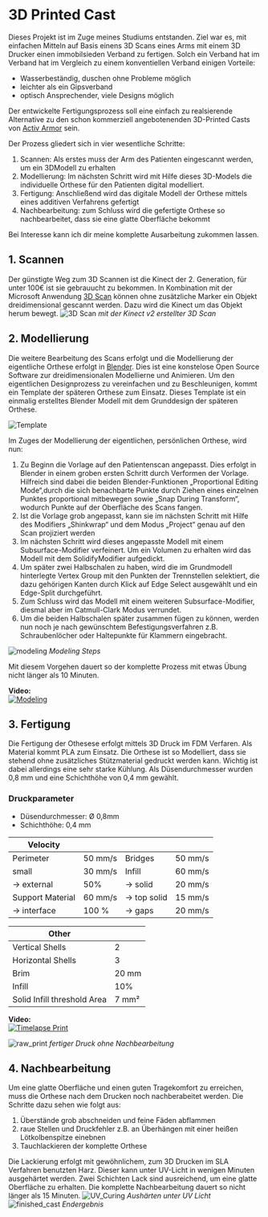 # 3D Printed Cast
Dieses Projekt ist im Zuge meines Studiums entstanden. Ziel war es, mit einfachen Mitteln auf Basis einens 3D Scans eines Arms mit einem 3D Drucker einen immobilsieden Verband zu fertigen. Solch ein Verband hat im Verband hat im Vergleich zu einem konventiellen Verband einigen Vorteile: 
* Wasserbeständig, duschen ohne Probleme möglich
* leichter als ein Gipsverband
* optisch Ansprechender, viele Designs möglich

Der entwickelte Fertigungsprozess soll eine einfach zu realsierende Alternative zu den schon kommerziell angebotenenden 3D-Printed Casts von [Activ Armor](https://activarmor.com/) sein.

Der Prozess gliedert sich in vier wesentliche Schritte:
1. Scannen: Als erstes muss der Arm des Patienten eingescannt werden, um ein 3DModell zu erhalten
2. Modellierung: Im nächsten Schritt wird mit Hilfe dieses 3D-Models die individuelle Orthese für den Patienten digital modelliert.
3. Fertigung: Anschließend wird das digitale Modell der Orthese mittels eines additiven Verfahrens gefertigt
4. Nachbearbeitung: zum Schluss wird die gefertigte Orthese so nachbearbeitet, dass sie eine glatte Oberfläche bekommt

Bei Interesse kann ich dir meine komplette Ausarbeitung zukommen lassen.

## 1. Scannen

Der günstigte Weg zum 3D Scannen ist die Kinect der 2. Generation, für unter 100€ ist sie gebrauucht zu bekommen. In Kombination mit der Microsoft Anwendung [3D Scan](https://www.microsoft.com/de-de/p/3d-scan/9nblggh68pmc?activetab=pivot:overviewtab) können ohne zusätzliche Marker ein Objekt dreidimensional gescannt werden. Dazu wird die Kinect um das Objekt herum bewegt.
![3D Scan](Images/Kinect_Scan.jpg)
*mit der Kinect v2 erstellter 3D Scan*
  
  
## 2. Modellierung

Die weitere Bearbeitung des Scans erfolgt und die Modellierung der eigentliche Orthese erfolgt in [Blender](https://www.blender.org/). Dies ist eine konstelose Open Source Software zur dreidimensionalen Modellierne und Animieren. Um den eigentlichen Designprozess zu vereinfachen und zu Beschleunigen, kommt ein Template der späteren Orthese zum Einsatz. Dieses Template ist ein einmalig erstelltes Blender Modell mit dem Grunddesign der späteren Orthese.

![Template](Images/template_and_final_model.jpg)


Im Zuges der Modellierung der eigentlichen, persönlichen Orthese, wird nun:
1. Zu Beginn die Vorlage auf den Patientenscan angepasst. Dies erfolgt in Blender in einem groben ersten Schritt durch Verformen der Vorlage. Hilfreich sind dabei die beiden Blender-Funktionen „Proportional Editing Mode“,durch die sich benachbarte Punkte durch Ziehen eines einzelnen Punktes proportional mitbewegen sowie „Snap During Transform“, wodurch Punkte auf der Oberfläche des Scans fangen.
2. Ist die Vorlage grob angepasst, kann sie im nächsten Schritt mit Hilfe des Modifiers „Shinkwrap“ und dem Modus „Project“ genau auf den Scan projiziert werden 
3. Im nächsten Schritt wird dieses angepasste Modell mit einem Subsurface-Modifier verfeinert. Um ein Volumen zu erhalten wird das Modell mit dem SolidifyModifier aufgedickt.
4. Um später zwei Halbschalen zu haben, wird die im Grundmodell hinterlegte Vertex Group mit den Punkten der Trennstellen selektiert, die dazu gehörigen Kanten durch Klick auf Edge Select ausgewählt und ein Edge-Split durchgeführt.
5. Zum Schluss wird das Modell mit einem weiteren Subsurface-Modifier, diesmal aber im Catmull-Clark Modus verrundet.
6. Um die beiden Halbschalen später zusammen fügen zu können, werden nun noch je nach gewünschtem Befestigungsverfahren z.B. Schraubenlöcher oder Haltepunkte für Klammern eingebracht.

![modeling](Images/modeling.jpg)
*Modeling Steps*

Mit diesem Vorgehen dauert so der komplette Prozess mit etwas Übung nicht länger als 10 Minuten.

**Video:**  
[![Modeling](http://img.youtube.com/vi/WGsLwHG3prQ/0.jpg)](http://www.youtube.com/watch?v=WGsLwHG3prQ "Modeling")

## 3. Fertigung

Die Fertigung der Othesese erfolgt mittels 3D Druck im FDM Verfaren. Als Material kommt PLA zum Einsatz. Die Orthese ist so Modelliert, dass sie stehend ohne zusätzliches Stützmaterial gedruckt werden kann. Wichtig ist dabei allerdings eine sehr starke Kühlung. Als Düsendurchmesser wurden 0,8 mm und eine Schichthöhe von 0,4 mm gewählt.
### Druckparameter

* Düsendurchmesser: Ø 0,8mm
* Schichthöhe: 0,4 mm

| **Velocity**       |          |                             |         |
|--------------------|----------|-----------------------------|---------|
| Perimeter          | 50 mm/s  | Bridges                     | 50 mm/s |
|               small| 30 mm/s  | Infill                      | 60 mm/s |
| -> external        | 50%      | -> solid                    | 20 mm/s |
| Support Material   | 60 mm/s  | -> top solid                | 15 mm/s |
| -> interface       | 100 %    | -> gaps                     | 20 mm/s |


| **Other**          |          |
|--------------------|----------|
| Vertical Shells    | 2        | 
| Horizontal Shells  | 3        | 
| Brim               | 20 mm    |
|Infill              | 10%      |
|Solid Infill threshold Area | 7 mm²|


**Video:**  
[![Timelapse Print](http://img.youtube.com/vi/y9Bdhv7UxLg/0.jpg)](http://www.youtube.com/watch?v=y9Bdhv7UxLg "Timelapse Print")

![raw_print](Images/raw_print.jpg)
*fertiger Druck ohne Nachbearbeitung*

## 4. Nachbearbeitung

Um eine glatte Oberfläche und einen guten Tragekomfort zu erreichen, muss die Orthese nach dem Drucken noch nachberabeitet werden. Die Schritte dazu sehen wie folgt aus:
1. Überstände grob abschneiden und feine Fäden abflammen
2. raue Stellen und Druckfehler z.B. an Überhängen mit einer heißen Lötkolbenspitze einebnen
3. Tauchlackieren der komplette Orthese

Die Lackierung erfolgt mit gewöhnlichem, zum 3D Drucken im SLA Verfahren benutzten Harz. Dieser kann unter UV-Licht in wenigen Minuten ausgehärtet werden. Zwei Schichten Lack sind ausreichend, um eine glatte Oberfläche zu erhalten. 
Die komplette Nachbearbeitung dauert so nicht länger als 15 Minuten.
![UV_Curing](Images/uv_curing.jpg)
*Aushärten unter UV Licht*
![finished_cast](Images/finished_cast.jpg)
*Endergebnis*
